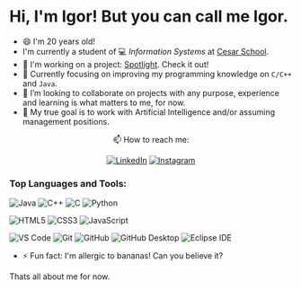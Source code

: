 # Hi, I'm Igor! But you can call me Igor.

- 😄 I'm 20 years old!
- I'm currently a student of 💻 _Information Systems_ at [Cesar School](https://www.cesar.school/).
- 🔭 I'm working on a project: [Spotlight](https://github.com/joca-000/spotlight-grupo1-p3). Check it out!
- 🌱 Currently focusing on improving my programming knowledge on `C/C++` and `Java`.
- 👯 I’m looking to collaborate on projects with any purpose, experience and learning is what matters to me, for now.
- 🤔 My true goal is to work with Artificial Intelligence and/or assuming management positions.

<div align='center'>
📫 How to reach me:

[![LinkedIn](https://img.shields.io/badge/LinkedIn-0077B5?style=for-the-badge&logo=linkedin&logoColor=white)](https://www.linkedin.com/in/igor-soares-2567a7302/)
[![Instagram](https://img.shields.io/badge/Instagram-E4405F?style=for-the-badge&logo=instagram&logoColor=white)](https://www.instagram.com/igor.jass/)

</div>

### Top Languages and Tools:

![Java](https://img.shields.io/badge/java-%23ED8B00.svg?style=for-the-badge&logo=openjdk&logoColor=white)
![C++](https://img.shields.io/badge/C++-00599C?style=for-the-badge&logo=c%2B%2B&logoColor=white)
![C](https://img.shields.io/badge/c-%2300599C.svg?style=for-the-badge&logo=c&logoColor=white)
![Python](https://img.shields.io/badge/Python-3776ab?style=for-the-badge&logo=python&logoColor=white)

![HTML5](https://img.shields.io/badge/HTML5-E34F26?style=for-the-badge&logo=html5&logoColor=white)
![CSS3](https://img.shields.io/badge/CSS3-1572B6?style=for-the-badge&logo=css3&logoColor=white)
![JavaScript](https://img.shields.io/badge/JavaScript-F7DF1E?style=for-the-badge&logo=javascript&logoColor=white)

![VS Code](https://img.shields.io/badge/VS%20Code-007acc?style=for-the-badge&logo=visual-studio-code&logoColor=white)
![Git](https://img.shields.io/badge/Git-f05032?style=for-the-badge&logo=git&logoColor=white)
![GitHub](https://img.shields.io/badge/GitHub-181717?style=for-the-badge&logo=github&logoColor=white)
![GitHub Desktop](https://img.shields.io/badge/GitHub%20Desktop-0088cc?style=for-the-badge&logo=github&logoColor=white)
![Eclipse IDE](https://img.shields.io/badge/Eclipse-2C2255?style=for-the-badge&logo=eclipse&logoColor=white)

- ⚡ Fun fact: I'm allergic to bananas! Can you believe it?

Thats all about me for now.
